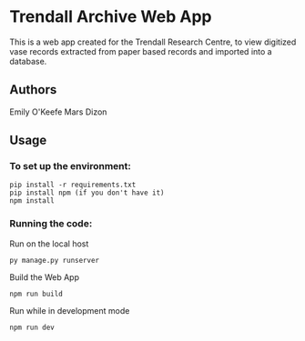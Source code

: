 # Trendall Archive Web App
This is a web app created for the Trendall Research Centre, to view digitized vase 
records extracted from paper based records and imported into a database. 

## Authors
Emily O'Keefe 
Mars Dizon

## Usage
### To set up the environment:
```
pip install -r requirements.txt
pip install npm (if you don't have it)
npm install
```

### Running the code:

Run on the local host
```
py manage.py runserver
```

Build the Web App
```
npm run build
```

Run while in development mode
```
npm run dev
```
